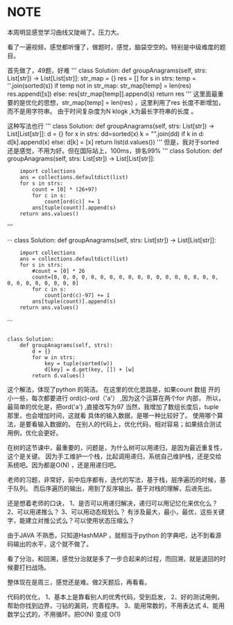# NOTE


本周明显感觉学习曲线又陡峭了。压力大。

看了一遍视频，感觉都听懂了，做题时，感觉，脑袋空空的。特别是中级难度的题目。

首先做了，49题，好难
'''
class Solution:
    def groupAnagrams(self, strs: List[str]) -> List[List[str]]:
        str_map = {}
        res = []
        for s in strs:
            temp = ''.join(sorted(s))
            if temp not in str_map:
                str_map[temp] = len(res)
                res.append([s])
            else:
                res[str_map[temp]].append(s)
        return res
'''
这里面最重要的是优化的思想，str_map[temp] = len(res) ，这里利用了res 长度不断增加，而不是用字符串。
 由于时间复杂度为N klogk ,k为最长字符串的长度 。

 这种写法也行
'''
 class Solution:
    def groupAnagrams(self, strs: List[str]) -> List[List[str]]:
        d = {}
        for x in strs:
            dd=sorted(x)
            k = "".join(dd)
            if k in d:
                d[k].append(x)
            else:
                d[k] = [x]
        return list(d.values())
        '''
        但是，我对于sorted 还是感觉，不用为好。但在国际站上，100ms，排名99%
 '''
class Solution:
    def groupAnagrams(self, strs: List[str]) -> List[List[str]]:

        import collections
        ans = collections.defaultdict(list)
        for s in strs:
            count = [0] * (26+97)
            for c in s:
                count[ord(c)] += 1
            ans[tuple(count)].append(s)
        return ans.values()
'''

···
class Solution:
    def groupAnagrams(self, strs: List[str]) -> List[List[str]]:

        import collections
        ans = collections.defaultdict(list)
        for s in strs:
            #count = [0] * 26
            count=[0, 0, 0, 0, 0, 0, 0, 0, 0, 0, 0, 0, 0, 0, 0, 0, 0, 0, 0, 0, 0, 0, 0, 0, 0, 0]
            for c in s:
                count[ord(c)-97] += 1
            ans[tuple(count)].append(s)
        return ans.values()

···


```

class Solution:
    def groupAnagrams(self, strs):
        d = {}
        for w in strs:
            key = tuple(sorted(w))
            d[key] = d.get(key, []) + [w]
        return d.values()
```
这个解法，体现了python 的简洁。
在这里的优化思路是，如果count 数组 开的小一些，每次都要进行 ord(c)-ord（'a'） ,因为这个运算在两个for 内部，
所以，最简单的优化是，把ord('a') ,直接改写为97
当然，我增加了数组长度后，tuple 那里，也会增加时间，这就看 具体的输入数据，是哪一种比较好了。
使用哪个算法，是要看输入数据的。 在别人的代码上，优化代码，相对容易；如果结合测试用例，优化会更好。


在树的这节课中，最重要的，问题是，为什么树可以用递归，是因为最近重复性，这个是关键。
因为手工维护一个栈，比起调用递归，系统自己维护栈，还是交给系统吧。因为都是O(N) ，还是用递归吧。

老师的习题，非常好，前中后序都有，迭代的写法，基于栈，层序遍历的时候，基于队列。
而后序遍历的输出，用到了反序输出。基于对栈的理解，后进先出。


还是想着老师的口诀，
1、是否可以用递归解决，递归可以用记忆化来优化么？
2、可以用递推么？
3、可以用动态规划么？ 有涉及最大，最小，最优，这些关键字，能建立对推公式么？可以使用状态压缩么？

由于JAVA 不熟悉，只知道HashMAP ，就相当于python 的字典吧，达不到看源码输出的水平，这个就不做了。

看了分治，和回溯，感觉分治就是多了一步合起来的过程，而回溯，就是退回的时候要打扫战场。

整体现在是周三，感觉还是难。做2天题后，再看看。


代码的优化，
1、基本上是靠看别人的优秀代码，受到启发，
2、好的测试用例，帮助你找到边界，刁钻的漏洞，完善程序。
3、能用常数的，不用表达式
4、能用数学公式的，不用循环。把O(N) 变成 O(1)
